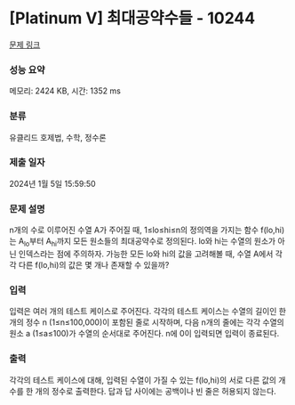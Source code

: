 # [Platinum V] 최대공약수들 - 10244 

[문제 링크](https://www.acmicpc.net/problem/10244) 

### 성능 요약

메모리: 2424 KB, 시간: 1352 ms

### 분류

유클리드 호제법, 수학, 정수론

### 제출 일자

2024년 1월 5일 15:59:50

### 문제 설명

<p>n개의 수로 이루어진 수열 A가 주어질 때, 1≤lo≤hi≤n의 정의역을 가지는 함수 f(lo,hi)는 A<sub>lo</sub>부터 A<sub>hi</sub>까지 모든 원소들의 최대공약수로 정의된다. lo와 hi는 수열의 원소가 아닌 인덱스라는 점에 주의하자. 가능한 모든 lo와 hi의 값을 고려해볼 때, 수열 A에서 각각 다른 f(lo,hi)의 값은 몇 개나 존재할 수 있을까?</p>

### 입력 

 <p>입력은 여러 개의 테스트 케이스로 주어진다. 각각의 테스트 케이스는 수열의 길이인 한 개의 정수 n (1≤n≤100,000)이 포함된 줄로 시작하며, 다음 n개의 줄에는 각각 수열의 원소 a (1≤a≤100)가 수열의 순서대로 주어진다. n에 0이 입력되면 입력이 종료된다.</p>

### 출력 

 <p>각각의 테스트 케이스에 대해, 입력된 수열이 가질 수 있는 f(lo,hi)의 서로 다른 값의 개수를 한 개의 정수로 출력한다. 답과 답 사이에는 공백이나 빈 줄은 허용되지 않는다.</p>

